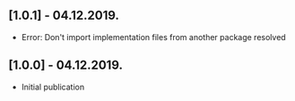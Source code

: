 ## [1.0.1] - 04.12.2019.

* Error: Don't import implementation files from another package resolved

## [1.0.0] - 04.12.2019.

* Initial publication

